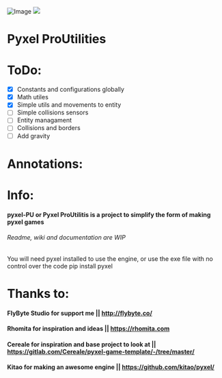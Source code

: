 ![Image](assets/pyxelPU_logo152x64.png)
<img src="assets/pyxelPU_logo152x64.png">
# Pyxel ProUtilities

# ToDo:

* [x] Constants and configurations globally
* [x] Math utiles
* [x] Simple utils and movements to entity
* [ ] Simple collisions sensors
* [ ] Entity managament
* [ ] Collisions and borders
* [ ] Add gravity

# Annotations:


# Info:
 #### pyxel-PU or Pyxel ProUtilitis is a project to simplify the form of making pyxel games 
 ###### Readme, wiki and documentation are WIP
 You will need pyxel installed to use the engine, or use the exe file with no control over the code
 pip install pyxel 

# Thanks to:

#### FlyByte Studio for support me || http://flybyte.co/
#### Rhomita for inspiration and ideas || https://rhomita.com
#### Cereale for inspiration and base project to look at || https://gitlab.com/Cereale/pyxel-game-template/-/tree/master/
#### Kitao for making an awesome engine || https://github.com/kitao/pyxel/